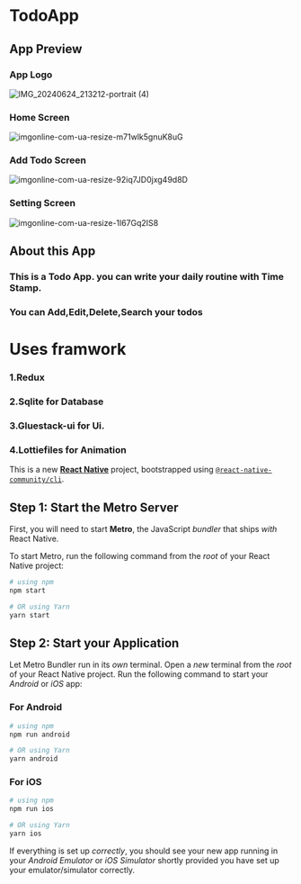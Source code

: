 # TodoApp
## App Preview
### App Logo
![IMG_20240624_213212-portrait (4)](https://github.com/priyamghorui/TodoApp/assets/67285177/08627d52-1ab9-44c4-8083-e7a69268630b)
### Home Screen
![imgonline-com-ua-resize-m71wlk5gnuK8uG](https://github.com/priyamghorui/TodoApp/assets/67285177/6664a4a8-f5f3-403c-8f5d-3a6aea113bb5)
### Add Todo Screen
![imgonline-com-ua-resize-92iq7JD0jxg49d8D](https://github.com/priyamghorui/TodoApp/assets/67285177/6f0c9e0c-e777-43d3-abdc-286b373006f1)
### Setting Screen
![imgonline-com-ua-resize-1l67Gq2IS8](https://github.com/priyamghorui/TodoApp/assets/67285177/6e9a435d-b466-49d9-8e05-60095b9ee46a)

## About this App

### This is a Todo App. you can write your daily routine with Time Stamp.

### You can Add,Edit,Delete,Search your todos

# Uses framwork

### 1.Redux

### 2.Sqlite for Database

### 3.Gluestack-ui for Ui.

### 4.Lottiefiles for Animation

This is a new [**React Native**](https://reactnative.dev) project, bootstrapped using [`@react-native-community/cli`](https://github.com/react-native-community/cli).

## Step 1: Start the Metro Server

First, you will need to start **Metro**, the JavaScript _bundler_ that ships _with_ React Native.

To start Metro, run the following command from the _root_ of your React Native project:

```bash
# using npm
npm start

# OR using Yarn
yarn start
```

## Step 2: Start your Application

Let Metro Bundler run in its _own_ terminal. Open a _new_ terminal from the _root_ of your React Native project. Run the following command to start your _Android_ or _iOS_ app:

### For Android

```bash
# using npm
npm run android

# OR using Yarn
yarn android
```

### For iOS

```bash
# using npm
npm run ios

# OR using Yarn
yarn ios
```

If everything is set up _correctly_, you should see your new app running in your _Android Emulator_ or _iOS Simulator_ shortly provided you have set up your emulator/simulator correctly.






